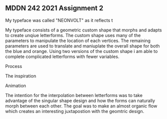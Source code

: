 ## MDDN 242 2021 Assignment 2

My typeface was called "NEONVOLT" as it reflects t

My typeface consists of a geometric custom shape that morphs and adapts to create unqiue letterforms. The custom shape uses many of the parameters to manipulate the location of each vertices. The remaining parameters are used to translate and maniuplate the overall shape for both the blue and orange. Using two versions of the custom shape i am able to complete complicated letterforms with fewer variables. 

Process

The inspiration 


Animation

The intention for the interpolation between letterforms was to take advantage of the singular shape design and how the forms can naturally morph between each other. The goal was to make an almost organic flow which creates an interesting juxtapostion with the geomtric design. 


